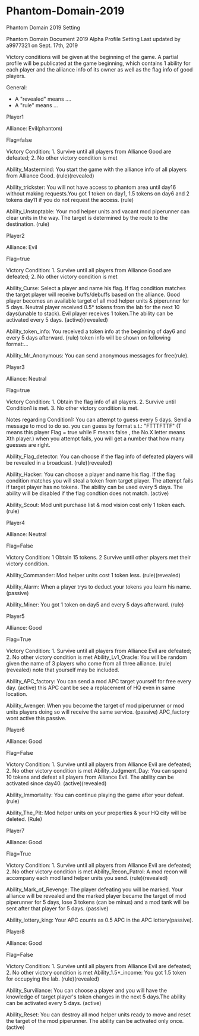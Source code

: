 # Phantom-Domain-2019
Phantom Domain 2019 Setting


Phantom Domain Document 2019 Alpha
Profile Setting
Last updated by a9977321 on Sept. 17th, 2019

Victory conditions will be given at the beginning of the game. A partial profile will be publicated at the game beginning, which contains 1 ability for each player and the aliiance info of its owner as well as the flag info of good players. 

General:

- A "revealed" means ....
- A "rule" means ...


Player1

Alliance: Evil(phantom)

Flag=false

Victory Condition: 1. Survive until all players from Alliance Good are defeated; 2. No other victory condition is met

Ability_Mastermind: You start the game with the alliance info of all players from Alliance Good. (rule)(revealed)

Ability_trickster: You will not have access to phantom area until day16 without making requests.You got 1 token on day1, 1.5 tokens on day6 and 2 tokens day11 if you do not request the access.   (rule)

Ability_Unstoptable: Your mod helper units and vacant mod piperunner can clear units in the way. The target is determined by the route to the destination. (rule)




Player2

Alliance: Evil

Flag=true

Victory Condition: 1. Survive until all players from Alliance Good are defeated; 2. No other victory condition is met

Ability_Curse: Select a player and name his flag. If flag condition matches the target player will receive buffs/debuffs based on the alliance. Good player becomes an available target of all mod helper units & piperunner for 5 days. Neutral player received 0.5* tokens from the lab for the next 10 days(unable to stack). Evil player receives 1 token.The ability can be activated every 5 days.  (active)(revealed)

Ability_token_info: You received a token info at the beginning of day6 and every 5 days afterward. (rule)
token info will be shown on following format:...

Ability_Mr_Anonymous: You can send anonymous messages for free(rule). 





Player3

Alliance: Neutral

Flag=true

Victory Condition: 1. Obtain the flag info of all players. 2. Survive until Condition1 is met. 3. No other victory condition is met. 

Notes regarding Condition1: You can attempt to guess every 5 days. Send a message to mod to do so. 
you can guess by format s.t.: "FTTTFTTF" (T means this player Flag = true while F means false , the No.X letter means Xth player.)
when you attempt fails, you will get a number that how many guesses are right.

Ability_Flag_detector: You can choose if the flag info of defeated players will be revealed in a broadcast. (rule)(revealed)

Ability_Hacker: You can choose a player and name his flag. If the flag condition matches you will steal a token from target player. The attempt fails if target player has no tokens. The ability can be used every 5 days. The ability will be disabled if the flag condtion does not match. (active)

Ability_Scout: Mod unit purchase list & mod vision cost only 1 token each. (rule)





Player4

Alliance: Neutral

Flag=False

Victory Condition: 1 Obtain 15 tokens. 2 Survive until other players met their victory condition. 

Ability_Commander: Mod helper units cost 1 token less. (rule)(revealed)

Ability_Alarm: When a player trys to deduct your tokens you learn his name. (passive)

Ability_Miner: You got 1 token on day5 and every 5 days afterward. (rule)





Player5

Alliance: Good

Flag=True

Victory Condition: 1. Survive until all players from Alliance Evil are defeated; 2. No other victory condition is met
Ability_Lv1_Oracle: You will be random given the name of 3 players who come from all three alliance. (rule)(revealed)
note that yourself may be included.

Ability_APC_factory: You can send a mod APC target yourself for free every day. (active)
this APC cant be see a replacement of HQ even in same location.

Ability_Avenger: When you become the target of mod piperunner or mod units players doing so will receive the same service. (passive)
APC_factory wont active this passive.




Player6

Alliance: Good

Flag=False

Victory Condition: 1. Survive until all players from Alliance Evil are defeated; 2. No other victory condition is met
Ability_Judgment_Day: You can spend 10 tokens and defeat all players from Alliance Evil. The ability can be activated since day40. (active)(revealed)

Ability_Immortality: You can continue playing the game after your defeat. (rule)

Ability_The_Pit: Mod helper units on your properties & your HQ city will be deleted. (Rule)





Player7

Alliance: Good

Flag=True

Victory Condition: 1. Survive until all players from Alliance Evil are defeated; 2. No other victory condition is met
Ability_Recon_Patrol: A mod recon will accompany each mod land helper units you send. (rule)(revealed)

Ability_Mark_of_Revenge: The player defeating you will be marked.  Your alliance will be revealed and the marked player became the target of mod piperunner for 5 days, lose 3 tokens (can be minus) and a mod tank will be sent after that player for 5 days. (passive)

Ability_lottery_king: Your APC counts as 0.5 APC in the APC lottery(passive). 







Player8

Alliance: Good

Flag=False

Victory Condition: 1. Survive until all players from Alliance Evil are defeated; 2. No other victory condition is met
Ability_1.5*_income: You got 1.5 token for occupying the lab. (rule)(revealed)

Ability_Surviliance: You can choose a player and you will have the knowledge of target player's token changes in the next 5 days.The ability can be activated every 5 days.  (active)

Ability_Reset: You can destroy all mod helper units ready to move and reset the target of the mod piperunner. The ability can be activated only once. (active)


